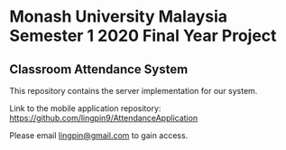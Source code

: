# Monash University Malaysia Semester 1 2020 Final Year Project
## Classroom Attendance System

This repository contains the server implementation for our system.

Link to the mobile application repository:
https://github.com/lingpin9/AttendanceApplication

Please email lingpin@gmail.com to gain access.
